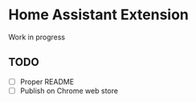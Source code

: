 # Home Assistant Extension

Work in progress

## TODO

- [ ] Proper README
- [ ] Publish on Chrome web store
